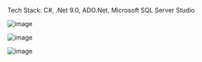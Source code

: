 Tech Stack: C#, .Net 9.0, ADO.Net, Microsoft SQL Server Studio


![image](https://github.com/user-attachments/assets/102b1a3d-b57e-488f-af38-d298a262b498)

![image](https://github.com/user-attachments/assets/b00f3662-4be4-49d3-91f4-682409f695f4)

![image](https://github.com/user-attachments/assets/a6e752cf-9988-4aa2-97ed-a464bbf23d17)
